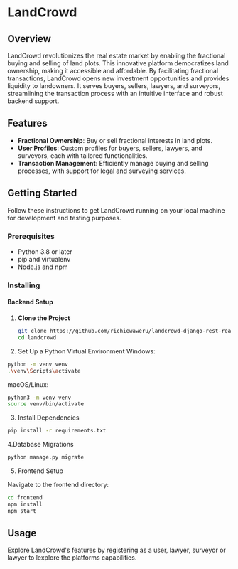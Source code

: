# LandCrowd

## Overview

LandCrowd revolutionizes the real estate market by enabling the fractional buying and selling of land plots. This innovative platform democratizes land ownership, making it accessible and affordable. By facilitating fractional transactions, LandCrowd opens new investment opportunities and provides liquidity to landowners. It serves buyers, sellers, lawyers, and surveyors, streamlining the transaction process with an intuitive interface and robust backend support.

## Features

- **Fractional Ownership**: Buy or sell fractional interests in land plots.
- **User Profiles**: Custom profiles for buyers, sellers, lawyers, and surveyors, each with tailored functionalities.
- **Transaction Management**: Efficiently manage buying and selling processes, with support for legal and surveying services.


## Getting Started

Follow these instructions to get LandCrowd running on your local machine for development and testing purposes.

### Prerequisites

- Python 3.8 or later
- pip and virtualenv
- Node.js and npm

### Installing

#### Backend Setup

1. **Clone the Project**

   ```sh
   git clone https://github.com/richiewaweru/landcrowd-django-rest-react
   cd landcrowd
   ```

2. Set Up a Python Virtual Environment
Windows:
```sh
python -m venv venv
.\venv\Scripts\activate

```

macOS/Linux:

```sh
python3 -m venv venv
source venv/bin/activate
```

3. Install Dependencies
```sh
pip install -r requirements.txt
```

4.Database Migrations

```sh
python manage.py migrate
```

5. Frontend Setup

Navigate to the frontend directory:

```sh
cd frontend
npm install
npm start
```



## Usage
Explore LandCrowd's features by registering as a user, lawyer, surveyor or lawyer to lexplore the platforms capabilities.



